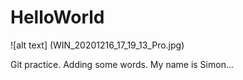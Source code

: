 # HelloWorld

![alt text] (WIN_20201216_17_19_13_Pro.jpg)

Git practice. Adding some words.
My name is Simon...
